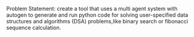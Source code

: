 Problem Statement:
create a tool that uses a multi agent system with autogen to generate and run python code for solving user-specified data structures and algorithms (DSA) problems,like binary search or fibonacci sequence calculation.

